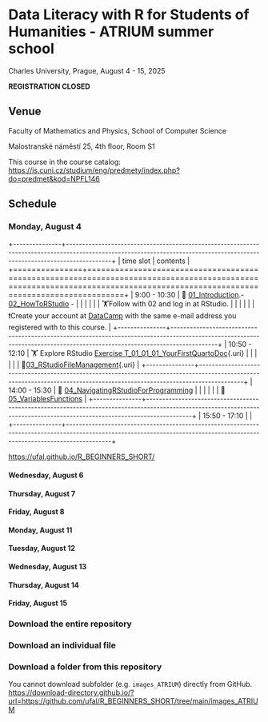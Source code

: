 # Data Literacy with R for Students of Humanities - ATRIUM summer school

Charles University, Prague, August 4 - 15, 2025

**REGISTRATION CLOSED**

## Venue

Faculty of Mathematics and Physics, School of Computer Science

Malostranské náměstí 25, 4th floor, Room S1

This course in the course catalog: <https://is.cuni.cz/studium/eng/predmety/index.php?do=predmet&kod=NPFL146>

## Schedule

### Monday, August 4

+---------------+--------------------------------------------------------------------------------------------------------------------------------------------------------------------------+
| time slot     | contents                                                                                                                                                                 |
+===============+==========================================================================================================================================================================+
| 9:00 - 10:30  | 🧭 [01_Introduction](https://ufal.github.io/R_BEGINNERS_SHORT/01_Introduction.html).- [02_HowToRStudio](https://ufal.github.io/R_BEGINNERS_SHORT/02_HowToRStudio.html) - |
|               |                                                                                                                                                                          |
|               | 🏋️Follow with 02 and log in at RStudio.                                                                                                                                  |
|               |                                                                                                                                                                          |
|               | ❗Create your account at [DataCamp]([https://www.datacamp.com/users/sign_up](#0)) with the same e-mail address you registered with to this course.                       |
+---------------+--------------------------------------------------------------------------------------------------------------------------------------------------------------------------+
| 10:50 - 12:10 | 🏋️ Explore RStudio [Exercise T_01_01_01_YourFirstQuartoDoc](https://ufal.github.io/R_BEGINNERS_SHORT/EXERCISES/T_01_01_01_YourFirstQuartoDoc.html){.uri}                 |
|               |                                                                                                                                                                          |
|               | 🧭[03_RStudioFileManagement](https://ufal.github.io/R_BEGINNERS_SHORT/03_RStudioFileManagement.html){.uri}                                                               |
+---------------+--------------------------------------------------------------------------------------------------------------------------------------------------------------------------+
| 14:00 - 15:30 | 🧭 [04_NavigatingRStudioForProgramming](https://ufal.github.io/R_BEGINNERS_SHORT/04_NavigatingRStudioForProgramming.html)                                                |
|               |                                                                                                                                                                          |
|               | 🧭[05_VariablesFunctions](https://ufal.github.io/R_BEGINNERS_SHORT/05_VariablesFunctions.html)                                                                           |
+---------------+--------------------------------------------------------------------------------------------------------------------------------------------------------------------------+
| 15:50 - 17:10 |                                                                                                                                                                          |
+---------------+--------------------------------------------------------------------------------------------------------------------------------------------------------------------------+

https://ufal.github.io/R_BEGINNERS_SHORT/

#### Wednesday, August 6

#### Thursday, August 7

#### Friday, August 8

#### Monday, August 11

#### Tuesday, August 12

#### Wednesday, August 13

#### Thursday, August 14

#### Friday, August 15

### Download the entire repository

### Download an individual file

### Download a folder from this repository

You cannot download subfolder (e.g. `images_ATRIUM`) directly from GitHub. <https://download-directory.github.io/?url=https://github.com/ufal/R_BEGINNERS_SHORT/tree/main/images_ATRIUM>
